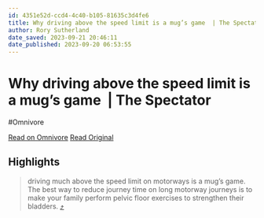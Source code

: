 ```yaml
---
id: 4351e52d-ccd4-4c40-b105-81635c3d4fe6
title: Why driving above the speed limit is a mug’s game  | The Spectator
author: Rory Sutherland
date_saved: 2023-09-21 20:46:11
date_published: 2023-09-20 06:53:55
---
```


# Why driving above the speed limit is a mug’s game  | The Spectator
#Omnivore

[Read on Omnivore](https://omnivore.app/me/https-www-spectator-co-uk-article-why-driving-above-the-speed-li-18aba59de96)
[Read Original](https://www.spectator.co.uk/article/why-driving-above-the-speed-limit-is-a-mugs-game)

## Highlights

> driving much above the speed limit on motorways is a mug’s game. The best way to reduce journey time on long motorway journeys is to make your family perform pelvic floor exercises to strengthen their bladders. [⤴️](https://omnivore.app/me/https-www-spectator-co-uk-article-why-driving-above-the-speed-li-18aba59de96#3d7689ab-bba1-4bd5-9347-80a8255fbf7a) 


